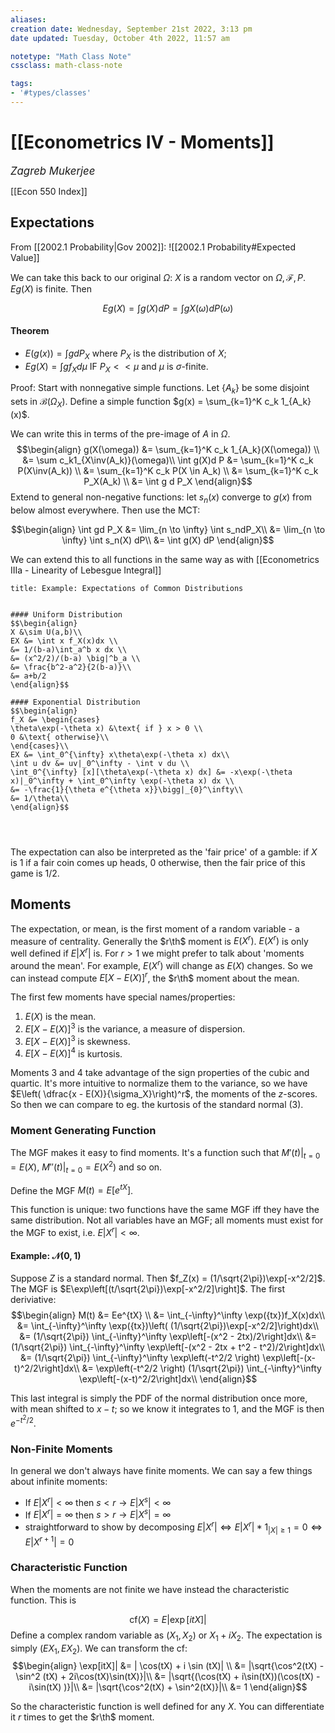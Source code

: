 ```yaml
---
aliases:
creation date: Wednesday, September 21st 2022, 3:13 pm
date updated: Tuesday, October 4th 2022, 11:57 am

notetype: "Math Class Note"
cssclass: math-class-note

tags: 
- '#types/classes'
---
```


# [[Econometrics IV - Moments]]
<span style = "font-size:120%"><i >Zagreb Mukerjee </i></span>

[[Econ 550 Index]]

## Expectations

From [[2002.1 Probability|Gov 2002]]:
![[2002.1 Probability#Expected Value]]

We can take this back to our original $\Omega$:
$X$ is a random vector on $\Omega, \mathcal F, P$. $E g(X)$ is finite. Then


$$ Eg(X) = \int g(X) dP = \int g X(\omega)d P(\omega)$$


#### Theorem
- $E(g(x)) = \int g d P_X$ where $P_X$ is the distribution of $X$;
- $Eg(X) = \int g f_X d\mu$ IF $P_X << \mu$ and $\mu$ is $\sigma$-finite. 

Proof: Start with nonnegative simple functions. Let $\{A_k\}$ be some disjoint sets in $\mathcal B(\Omega_X)$. Define a simple function $g(x) = \sum_{k=1}^K c_k 1_{A_k}(x)$. 

We can write this in terms of the pre-image of $A$ in $\Omega$. 
$$\begin{align}
g(X(\omega)) &= \sum_{k=1}^K c_k 1_{A_k}(X(\omega)) \\
&= \sum c_k1_{X\inv(A_k)}(\omega)\\
\int g(X)d P &= \sum_{k=1}^K c_k P(X\inv(A_k)) \\
&= \sum_{k=1}^K c_k P(X \in A_k) \\
&= \sum_{k=1}^K c_k P_X(A_k) \\
&= \int g d P_X
\end{align}$$
Extend to general non-negative functions: let $s_n(x)$ converge to $g(x)$ from below almost everywhere. Then use the MCT:

$$\begin{align}
\int gd P_X &= \lim_{n \to \infty} \int s_ndP_X\\
&= \lim_{n \to \infty} \int s_n(X) dP\\
&= \int g(X) dP
\end{align}$$

We can extend this to all functions in the same way as with [[Econometrics IIIa - Linearity of Lebesgue Integral]]

```ad-example
title: Example: Expectations of Common Distributions


#### Uniform Distribution
$$\begin{align}
X &\sim U(a,b)\\
EX &= \int x f_X(x)dx \\
&= 1/(b-a)\int_a^b x dx \\
&= (x^2/2)/(b-a) \big|^b_a \\
&= \frac{b^2-a^2}{2(b-a)}\\
&= a+b/2
\end{align}$$

#### Exponential Distribution
$$\begin{align}
f_X &= \begin{cases} 
\theta\exp(-\theta x) &\text{ if } x > 0 \\
0 &\text{ otherwise}\\
\end{cases}\\
EX &= \int_0^{\infty} x\theta\exp(-\theta x) dx\\
\int u dv &= uv|_0^\infty - \int v du \\
\int_0^{\infty} [x][\theta\exp(-\theta x) dx] &= -x\exp(-\theta x)|_0^\infty + \int_0^\infty \exp(-\theta x) dx \\
&= -\frac{1}{\theta e^{\theta x}}\bigg|_{0}^\infty\\
&= 1/\theta\\
\end{align}$$




```

The expectation can also be interpreted as the 'fair price' of a gamble: if $X$ is $1$ if a fair coin comes up heads, $0$ otherwise, then the fair price of this game is $1/2$. 



## Moments

The expectation, or mean, is the first moment of a random variable - a measure of centrality. Generally the $r\th$ moment is $E(X^r)$. $E(X^r)$ is only well defined if $E|X^r|$ is. For $r>1$ we might prefer to talk about 'moments around the mean'. For example, $E(X^r)$ will change as $E(X)$ changes. So we can instead compute $E[X - E(X)]^r$, the $r\th$ moment about the mean. 

The first few moments have special names/properties: 
1) $E(X)$ is the mean. 
2) $E[X - E(X)]^3$ is the variance, a measure of dispersion.
3) $E[X - E(X)]^3$ is skewness. 
4) $E[X - E(X)]^4$ is kurtosis. 

Moments 3 and 4 take advantage of the sign properties of the cubic and quartic. It's more intuitive to normalize them to the variance, so we have $E\left( \dfrac{x - E(X)}{\sigma_X}\right)^r$, the moments of the $z$-scores. So then we can compare to eg. the kurtosis of the standard normal (3). 


### Moment Generating Function

The MGF makes it easy to find moments. It's a function such that $M'(t)|_{t=0} = E(X)$, $M''(t)|_{t=0} = E(X^2)$ and so on. 

Define the MGF $M(t) = E[e^{tX}]$. 

This function is unique: two functions have the same MGF iff they have the same distribution. Not all variables have an MGF; all moments must exist for the MGF to exist, i.e. $E|X^r| < \infty$.


#### Example: $\mathcal N(0,1)$
Suppose $Z$ is a standard normal. Then $f_Z(x) = (1/\sqrt{2\pi})\exp[-x^2/2]$. The MGF is $E\exp\left[(t/\sqrt{2\pi})\exp[-x^2/2]\right]$. The first deriviative:
$$\begin{align}
M(t) &= Ee^{tX} \\
&= \int_{-\infty}^\infty \exp({tx})f_X(x)dx\\
&= \int_{-\infty}^\infty \exp({tx})\left( (1/\sqrt{2\pi})\exp[-x^2/2]\right)dx\\
&= (1/\sqrt{2\pi}) \int_{-\infty}^\infty \exp\left[-(x^2 - 2tx)/2\right]dx\\
&= (1/\sqrt{2\pi}) \int_{-\infty}^\infty \exp\left[-(x^2 - 2tx + t^2 - t^2)/2\right]dx\\
&= (1/\sqrt{2\pi}) \int_{-\infty}^\infty \exp\left(-t^2/2 \right) \exp\left[-(x-t)^2/2\right]dx\\
&= \exp\left(-t^2/2 \right) (1/\sqrt{2\pi}) \int_{-\infty}^\infty \exp\left[-(x-t)^2/2\right]dx\\
\end{align}$$

This last integral is simply the PDF of the normal distribution once more, with mean shifted to $x-t$; so we know it integrates to $1$, and the MGF is then $e^{-t^2/2}$. 


### Non-Finite Moments

In general we don't always have finite moments. We can say a few things about infinite moments:
- If $E|X^r| < \infty$ then $s < r \to E|X^s| < \infty$
- If $E|X^r| = \infty$ then $s > r \to E|X^s| = \infty$
- straightforward to show by decomposing $E|X^r| \iff E|X^r| * 1_{|X| \geq 1} = 0 \iff E|X^{r+1}| = 0$


### Characteristic Function

When the moments are not finite we have instead the characteristic function. This is 

$$ \text{cf}(X) = E|\exp[itX]|$$
Define a complex random variable as $(X_1, X_2)$ or $X_1 + iX_2$. The expectation is simply $(EX_1, EX_2)$. We can transform the cf: 
$$\begin{align}
\exp[itX]| &= | \cos(tX) + i \sin (tX)| \\
&= |\sqrt{\cos^2(tX) - \sin^2 (tX) + 2i\cos(tX)\sin(tX)}|\\
&= |\sqrt{(\cos(tX) + i\sin(tX))(\cos(tX) - i\sin(tX) )}|\\
&= |\sqrt{\cos^2(tX) + \sin^2(tX)}|\\
&= 1
\end{align}$$

So the characteristic function is well defined for any $X$. You can differentiate it $r$ times to get the $r\th$ moment. 

